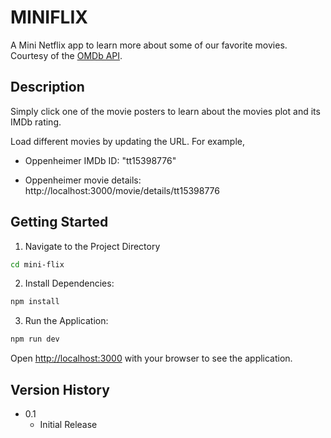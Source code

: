 # MINIFLIX
A Mini Netflix app to learn more about some of our favorite movies. Courtesy of the [OMDb API](https://www.omdbapi.com/).

## Description

Simply click one of the movie posters to learn about the movies plot and its IMDb rating.

Load different movies by updating the URL. For example, 

* Oppenheimer IMDb ID: "tt15398776"

* Oppenheimer movie details: http://localhost:3000/movie/details/tt15398776

## Getting Started

1. Navigate to the Project Directory

```bash
cd mini-flix
```

2. Install Dependencies:

```bash
npm install
```

3. Run the Application:
```bash
npm run dev
```


Open [http://localhost:3000](http://localhost:3000) with your browser to see the application.

## Version History

* 0.1
    * Initial Release
